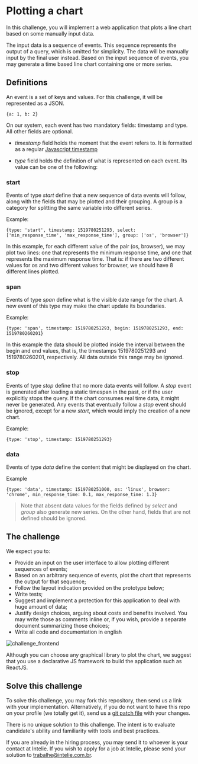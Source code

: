 # Plotting a chart

In this challenge, you will implement a web application that plots a line chart based on some manually input data.

The input data is a sequence of events. This sequence represents the output of a query, which is omitted for simplicity. The data will be manually input by the final user instead. Based on the input sequence of events, you may generate a time based line chart containing one or more series.

## Definitions
An event is a set of keys and values. For this challenge, it will be represented as a JSON. 

```
{a: 1, b: 2}
```

On our system, each event has two mandatory fields: timestamp and type. All other fields are optional.

* *timestamp* field holds the moment that the event refers to. It is formatted as a regular [Javascript timestamp](https://developer.mozilla.org/en-US/docs/Web/JavaScript/Reference/Global_Objects/Date/getTime)

* *type* field holds the definition of what is represented on each event. Its value can be one of the following:

### start
Events of type *start* define that a new sequence of data events will follow, along with the fields that may be plotted and their grouping. A group is a category for splitting the same variable into different series.

Example:
```
{type: 'start', timestamp: 1519780251293, select: ['min_response_time', 'max_response_time'], group: ['os', 'browser']}
```
In this example, for each different value of the pair (os, browser), we may plot two lines: one that represents the minimum response time, and one that represents the maximum response time. That is: if there are two different values for os and two different values for browser, we should have 8 different lines plotted.

### span
Events of type *span* define what is the visible date range for the chart. A new event of this type may make the chart update its boundaries.

Example:
```
{type: 'span', timestamp: 1519780251293, begin: 1519780251293, end: 1519780260201}
```
In this example the data should be plotted inside the interval between the begin and end values, that is, the timestamps 1519780251293 and 1519780260201, respectively. All data outside this range may be ignored.

### stop
Events of type *stop* define that no more data events will follow.
A *stop* event is generated after loading a static timespan in the past, or if the user explicitly stops the query. If the chart consumes real time data, it might never be generated.
Any events that eventually follow a *stop* event should be ignored, except for a new *start*, which would imply the creation of a new chart.

Example:
```
{type: 'stop', timestamp: 1519780251293}
```

### data
Events of type *data* define the content that might be displayed on the chart.

Example
```
{type: 'data', timestamp: 1519780251000, os: 'linux', browser: 'chrome', min_response_time: 0.1, max_response_time: 1.3}
```

> Note that absent data values for the fields defined by *select* and *group* also generate new series. On the other hand, fields that are not defined should be ignored.

## The challenge

We expect you to:

* Provide an input on the user interface to allow plotting different sequences of events;
* Based on an arbitrary sequence of events, plot the chart that represents the output for that sequence;
* Follow the layout indication provided on the prototype below;
* Write tests;
* Suggest and implement a protection for this application to deal with huge amount of data;
* Justify design choices, arguing about costs and benefits involved. You may write those as comments inline or, if you wish, provide a separate document summarizing those choices;
* Write all code and documentation in english

![challenge_frontend](https://github.com/intelie/challenge-chart-plot/raw/master/challenge_frontend.png "Expected user interface")

Although you can choose any graphical library to plot the chart, we suggest that you use a declarative JS framework to build the application such as ReactJS.

## Solve this challenge

To solve this challenge, you may fork this repository, then
send us a link with your implementation. Alternatively, if you do not want to have this repo on
your profile (we totally get it), send us a
[git patch file](https://www.devroom.io/2009/10/26/how-to-create-and-apply-a-patch-with-git/)
with your changes.

There is no unique solution to this challenge. The intent is to evaluate candidate's ability and familiarity with tools and best practices.

If you are already in the hiring process, you may send it to whoever is your contact at Intelie. If you wish to apply for a job at Intelie, please send your solution to [trabalhe@intelie.com.br](mailto:trabalhe@intelie.com.br).



